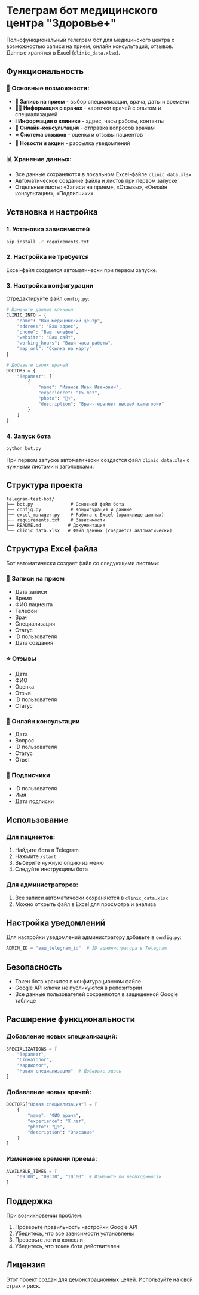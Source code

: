 # Телеграм бот медицинского центра "Здоровье+"

Полнофункциональный телеграм бот для медицинского центра с возможностью записи на прием, онлайн консультаций, отзывов. Данные хранятся в Excel (`clinic_data.xlsx`).

## Функциональность

### 🏥 Основные возможности:
- **📅 Запись на прием** - выбор специализации, врача, даты и времени
- **👨‍⚕️ Информация о врачах** - карточки врачей с опытом и специализацией
- **ℹ️ Информация о клинике** - адрес, часы работы, контакты
- **💬 Онлайн-консультация** - отправка вопросов врачам
- **⭐ Система отзывов** - оценка и отзывы пациентов
- **🔔 Новости и акции** - рассылка уведомлений

### 📊 Хранение данных:
- Все данные сохраняются в локальном Excel-файле `clinic_data.xlsx`
- Автоматическое создание файла и листов при первом запуске
- Отдельные листы: «Записи на прием», «Отзывы», «Онлайн консультации», «Подписчики»

## Установка и настройка

### 1. Установка зависимостей

```bash
pip install -r requirements.txt
```

### 2. Настройка не требуется
Excel-файл создается автоматически при первом запуске.

### 3. Настройка конфигурации

Отредактируйте файл `config.py`:

```python
# Измените данные клиники
CLINIC_INFO = {
    "name": "Ваш медицинский центр",
    "address": "Ваш адрес",
    "phone": "Ваш телефон",
    "website": "Ваш сайт",
    "working_hours": "Ваши часы работы",
    "map_url": "Ссылка на карту"
}

# Добавьте своих врачей
DOCTORS = {
    "Терапевт": [
        {
            "name": "Иванов Иван Иванович",
            "experience": "15 лет",
            "photo": "👨‍⚕️",
            "description": "Врач-терапевт высшей категории"
        }
    ]
}
```

### 4. Запуск бота

```bash
python bot.py
```

При первом запуске автоматически создастся файл `clinic_data.xlsx` с нужными листами и заголовками.

## Структура проекта

```
telegram-test-bot/
├── bot.py              # Основной файл бота
├── config.py           # Конфигурация и данные
├── excel_manager.py    # Работа с Excel (хранилище данных)
├── requirements.txt    # Зависимости
├── README.md          # Документация
└── clinic_data.xlsx   # Файл данных (создается автоматически)
```

## Структура Excel файла

Бот автоматически создает файл со следующими листами:

### 📅 Записи на прием
- Дата записи
- Время
- ФИО пациента
- Телефон
- Врач
- Специализация
- Статус
- ID пользователя
- Дата создания

### ⭐ Отзывы
- Дата
- ФИО
- Оценка
- Отзыв
- ID пользователя
- Статус

### 💬 Онлайн консультации
- Дата
- Вопрос
- ID пользователя
- Статус
- Ответ

### 📧 Подписчики
- ID пользователя
- Имя
- Дата подписки

## Использование

### Для пациентов:
1. Найдите бота в Telegram
2. Нажмите `/start`
3. Выберите нужную опцию из меню
4. Следуйте инструкциям бота

### Для администраторов:
1. Все записи автоматически сохраняются в `clinic_data.xlsx`
2. Можно открыть файл в Excel для просмотра и анализа

## Настройка уведомлений

Для настройки уведомлений администратору добавьте в `config.py`:

```python
ADMIN_ID = "ваш_telegram_id"  # ID администратора в Telegram
```

## Безопасность

- Токен бота хранится в конфигурационном файле
- Google API ключи не публикуются в репозитории
- Все данные пользователей сохраняются в защищенной Google таблице

## Расширение функциональности

### Добавление новых специализаций:
```python
SPECIALIZATIONS = [
    "Терапевт",
    "Стоматолог",
    "Кардиолог",
    "Новая специализация"  # Добавьте здесь
]
```

### Добавление новых врачей:
```python
DOCTORS["Новая специализация"] = [
    {
        "name": "ФИО врача",
        "experience": "X лет",
        "photo": "👨‍⚕️",
        "description": "Описание"
    }
]
```

### Изменение времени приема:
```python
AVAILABLE_TIMES = [
    "09:00", "09:30", "10:00"  # Измените по необходимости
]
```

## Поддержка

При возникновении проблем:
1. Проверьте правильность настройки Google API
2. Убедитесь, что все зависимости установлены
3. Проверьте логи в консоли
4. Убедитесь, что токен бота действителен

## Лицензия

Этот проект создан для демонстрационных целей. Используйте на свой страх и риск.
